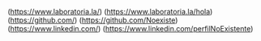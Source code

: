 (https://www.laboratoria.la/)
(https://www.laboratoria.la/hola)
(https://github.com/)
(https://github.com/Noexiste)
(https://www.linkedin.com/)
(https://www.linkedin.com/perfilNoExistente)